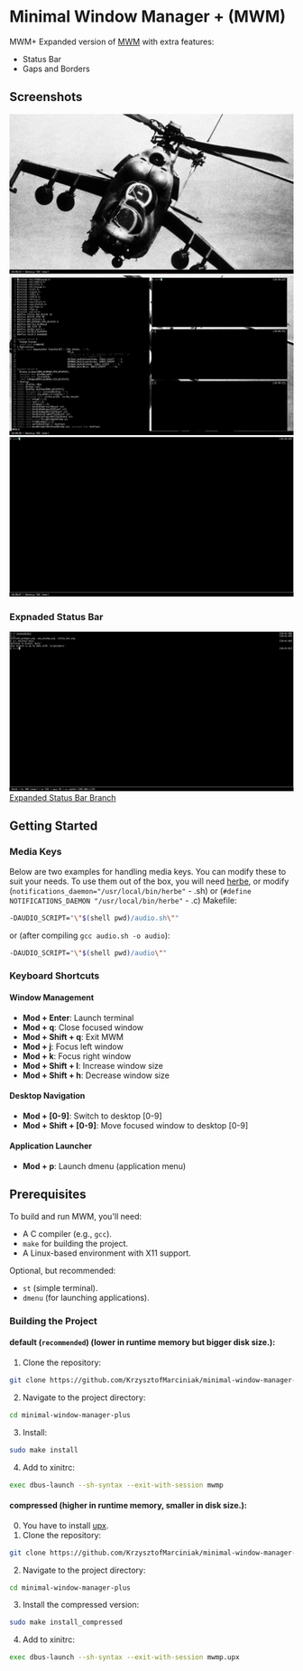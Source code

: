# Minimal Window Manager + (MWM)

MWM+ Expanded version of [MWM](https://github.com/KrzysztofMarciniak/minimal-window-manager) with extra features:

* Status Bar
* Gaps and Borders

## Screenshots
![Status Bar](screenshots/status_bar.png)
![Different Windows](screenshots/diffrent_windows.png)
![One Window](screenshots/one_window.png)
### Expnaded Status Bar
![Expnaded Status Bar](screenshots/expanded_branch.png)
[Expanded Status Bar Branch](https://github.com/KrzysztofMarciniak/minimal-window-manager-plus/tree/expanded-status-bar)
## Getting Started

### Media Keys
Below are two examples for handling media keys. You can modify these to suit your needs. To use them out of the box, you will need [herbe](https://github.com/dudik/herbe), or modify (`notifications_daemon="/usr/local/bin/herbe"` - .sh) or (`#define NOTIFICATIONS_DAEMON "/usr/local/bin/herbe"` - .c)
Makefile:
```bash
-DAUDIO_SCRIPT="\"$(shell pwd)/audio.sh\""
```
or (after compiling `gcc audio.sh -o audio`):
```bash
-DAUDIO_SCRIPT="\"$(shell pwd)/audio\""
```

### Keyboard Shortcuts

#### Window Management
- **Mod + Enter**: Launch terminal
- **Mod + q**: Close focused window
- **Mod + Shift + q**: Exit MWM
- **Mod + j**: Focus left window
- **Mod + k**: Focus right window
- **Mod + Shift + l**: Increase window size
- **Mod + Shift + h**: Decrease window size

#### Desktop Navigation
- **Mod + [0-9]**: Switch to desktop [0-9]
- **Mod + Shift + [0-9]**: Move focused window to desktop [0-9]

#### Application Launcher
- **Mod + p**: Launch dmenu (application menu)
## Prerequisites
To build and run MWM, you'll need:
- A C compiler (e.g., `gcc`).
- `make` for building the project.
- A Linux-based environment with X11 support.

Optional, but recommended:
- `st` (simple terminal).
- `dmenu` (for launching applications).

### Building the Project
#### default (`recommended`) (lower in runtime memory but bigger disk size.):
1. Clone the repository:
```bash
git clone https://github.com/KrzysztofMarciniak/minimal-window-manager-plus.git
```
2. Navigate to the project directory: 
```bash
cd minimal-window-manager-plus
```
3. Install:
```bash
sudo make install
```
4. Add to xinitrc:

```bash
exec dbus-launch --sh-syntax --exit-with-session mwmp
```
#### compressed (higher in runtime memory, smaller in disk size.):
0. You have to install [upx](https://github.com/upx/upx).
1. Clone the repository:
```bash
git clone https://github.com/KrzysztofMarciniak/minimal-window-manager-plus.git
```
2. Navigate to the project directory: 
```bash
cd minimal-window-manager-plus
```
3. Install the compressed version:
```bash
sudo make install_compressed
```
4. Add to xinitrc:
```bash
exec dbus-launch --sh-syntax --exit-with-session mwmp.upx
```
